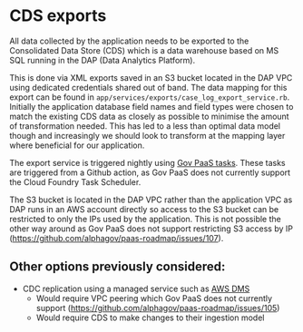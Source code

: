 # CDS exports

All data collected by the application needs to be exported to the Consolidated Data Store (CDS) which is a data warehouse based on MS SQL running in the DAP (Data Analytics Platform).

This is done via XML exports saved in an S3 bucket located in the DAP VPC using dedicated credentials shared out of band. The data mapping for this export can be found in `app/services/exports/case_log_export_service.rb`. Initially the application database field names and field types were chosen to match the existing CDS data as closely as possible to minimise the amount of transformation needed. This has led to a less than optimal data model though and increasingly we should look to transform at the mapping layer where beneficial for our application.

The export service is triggered nightly using [Gov PaaS tasks](https://docs.cloudfoundry.org/devguide/using-tasks.html). These tasks are triggered from a Github action, as Gov PaaS does not currently support the Cloud Foundry Task Scheduler.

The S3 bucket is located in the DAP VPC rather than the application VPC as DAP runs in an AWS account directly so access to the S3 bucket can be restricted to only the IPs used by the application. This is not possible the other way around as Gov PaaS does not support restricting S3 access by IP (https://github.com/alphagov/paas-roadmap/issues/107).

## Other options previously considered:

- CDC replication using a managed service such as [AWS DMS](https://aws.amazon.com/dms/)
  - Would require VPC peering which Gov PaaS does not currently support (https://github.com/alphagov/paas-roadmap/issues/105)
  - Would require CDS to make changes to their ingestion model
